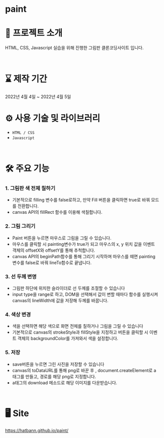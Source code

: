#  paint


# 📄 프로젝트 소개
 HTML, CSS, Javascript 실습을 위해 진행한 그림판 클론코딩사이트 입니다.

<br>

# ⌛ 제작 기간
2022년 4월 4일 ~ 2022년 4월 5일
<br>

# ⚙ 사용 기술 및 라이브러리
- `HTML / CSS`
- `Javascript`

<br>

# 🛠 주요 기능
<h3>1. 그림판 색 전체 칠하기</h3>

- 기본적으로 filling 변수를 false로하고, 만약 Fill 버튼을 클릭하면 true로 바꿔 모드를 전환합니다.
- canvas API의 fillRect 함수를 이용해 색칠합니다.

<h3>2. 그림 그리기</h3>

- Paint 버튼을 누르면 마우스로 그림을 그릴 수 있습니다.
- 마우스를 클릭할 시 painting변수가 true가 되고 마우스의 x, y 위치 값을 이벤트 객체의 offsetX와 offsetY를 통해 추척합니다.
- canvas API의 beginPath함수를 통해 그리기 시작하며 마우스를 떼면 painting 변수를 false로 바꿔 lineTo함수로 끝냅니다.

<h3>3. 선 두께 변명</h3>

- 그림판 하단에 위치한 슬라이더로 선 두께를 조절할 수 있습니다
- input type을 range로 하고, DOM을 선택해서 값이 변할 때마다 함수를 실행시켜 canvas의 lineWidth에 값을 저장해 두께를 바꿉니다.

<h3>4. 색상 변경</h3>

- 색을 선택하면 해당 색으로 화면 전체를 칠하거나 그림을 그릴 수 있습니다
- 기본적으로 canvas의 strokeStyle과 fillStyle을 지정하고 버튼을 클릭할 시 이벤트 객체의 backgroundColor를 가져와서 색을 설정합니다.

<h3>5. 저장 </h3>

- save버튼을 누르면 그린 사진을 저장할 수 있습니다
- canvas의 toDataURL를 통해 png로 바꾼 후 , document.createElement로 a태그를 만들고, 경로를 해당 png로 지정합니다.
- a태그의 download 메소드로 해당 이미지를 다운받습니다.


<br>

# 🖥 Site
https://hatbann.github.io/paint/
